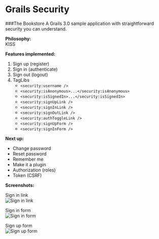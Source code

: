 <!-- Grails Security ~ MIT License (Open Source) ~ Copyright (c) 2015 by individual contributors -->

# Grails Security

###The Bookstore
A Grails 3.0 sample application with straightforward security you can understand.

**Philosophy:**<br>
KISS

**Features implemented:**

1. Sign up (register)
1. Sign in (authenticate)
1. Sign out (logout)
1. TagLibs
   * `<security:username />`
   * `<security:isAnonymous>...</security:isAnonymous>`
   * `<security:isSignedIn>...</security:isSignedIn>`
   * `<security:signUpLink />`
   * `<security:signInLink />`
   * `<security:signOutLink />`
   * `<security:authToggleLink />`
   * `<security:signUpForm />`
   * `<security:signInForm />`

**Next up:**

* Change password
* Reset password
* Remember me
* Make it a plugin
* Authorization (roles)
* Token (CSRF)

**Screenshots:**

Sign in link<br>
![Sign in link](http://centerkey.org/screenshots/grails-security-plugin-sign-in-link.png)

Sign in form<br>
![Sign in form](http://centerkey.org/screenshots/grails-security-plugin-sign-in-form.png)<br>

Sign up form<br>
![Sign up form](http://centerkey.org/screenshots/grails-security-plugin-sign-up-form.png)<br>
